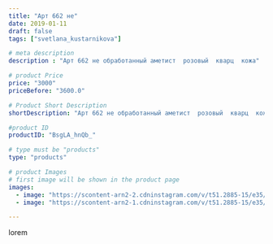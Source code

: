 ```yaml
---
title: "Арт 662 не"
date: 2019-01-11
draft: false
tags: ["svetlana_kustarnikova"]

# meta description
description : "Арт 662 не обработанный аметист  розовый  кварц  кожа"

# product Price
price: "3000"
priceBefore: "3600.0"

# Product Short Description
shortDescription: "Арт 662 не обработанный аметист  розовый  кварц  кожа"

#product ID
productID: "BsgLA_hnQb_"

# type must be "products"
type: "products"

# product Images
# first image will be shown in the product page
images:
  - image: "https://scontent-arn2-2.cdninstagram.com/v/t51.2885-15/e35/49446323_168205034141312_4560470300234282716_n.jpg?se=7&tp=1&_nc_ht=scontent-arn2-2.cdninstagram.com&_nc_cat=108&_nc_ohc=Id5JLXA7_QAAX_e-2we&oh=8f501ec22d3629e6d43a405ebedea35a&oe=606991DE&ig_cache_key=MTk1NDYxMDY4MTYxOTY2MjE2Mw%3D%3D.2"
  - image: "https://scontent-arn2-1.cdninstagram.com/v/t51.2885-15/e35/49858400_585458441926120_5311047915882019637_n.jpg?tp=1&_nc_ht=scontent-arn2-1.cdninstagram.com&_nc_cat=104&_nc_ohc=aaAVShwiI9gAX8-O0Fg&oh=ad51fef56c3f43c35162159853b05150&oe=606A39F3&ig_cache_key=MTk1NDYxMDY4MTYyODA1NDAwOQ%3D%3D.2"

---
```

lorem
